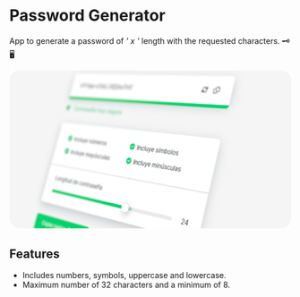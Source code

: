 
# Password Generator

App to generate a password of _' x '_ length with the requested characters. 🗝🖥️

![](https://github.com/Mardecera/passwordGenerator/blob/main/images/screenshoot.png?raw=true)


## Features

- Includes numbers, symbols, uppercase and lowercase.
- Maximum number of 32 characters and a minimum of 8.

